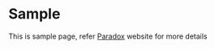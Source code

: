 # Sample

This is sample page, refer [Paradox](https://developer.lightbend.com/docs/paradox/current/index.html) website for more details
